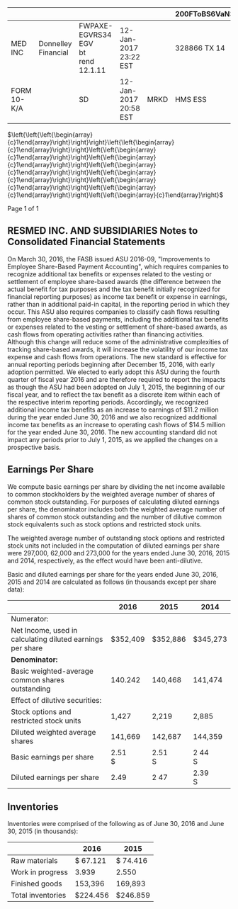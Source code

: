 |             |                     |                                             |                       |      | 200FToBS6VaN30kTz |    |
|-------------|---------------------|---------------------------------------------|-----------------------|------|-------------------|----|
| MED<br>INC  | Donnelley Financial | FWPAXE-EGVRS34 EGV<br>bt<br>rend<br>12.1.11 | 12-Jan-2017 23:22 EST |      | 328866 TX 14      | 2* |
| FORM 10-K/A |                     | SD                                          | 12-Jan-2017 20:58 EST | MRKD | HMS ESS           | OC |

 $\left\{\left\{\left\{\begin{array}{c}1\end{array}\right\}\right\}\right\}\left\{\left\{\begin{array}{c}1\end{array}\right\}\right\}\left\{\left\{\begin{array}{c}1\end{array}\right\}\right\}\left\{\left\{\begin{array}{c}1\end{array}\right\}\right\}\left\{\left\{\begin{array}{c}1\end{array}\right\}\right\}\left\{\left\{\begin{array}{c}1\end{array}\right\}\right\}\left\{\left\{\begin{array}{c}1\end{array}\right\}\right\}\left\{\left\{\begin{array}{c}1\end{array}\right\}\right\}\left\{\left\{\begin{array}{c}1\end{array}\right\}\$ 

Page 1 of 1

## RESMED INC. AND SUBSIDIARIES **Notes to Consolidated Financial Statements**

On March 30, 2016, the FASB issued ASU 2016-09, "Improvements to Employee Share-Based Payment Accounting", which requires companies to recognize additional tax benefits or expenses related to the vesting or settlement of employee share-based awards (the difference between the actual benefit for tax purposes and the tax benefit initially recognized for financial reporting purposes) as income tax benefit or expense in earnings, rather than in additional paid-in capital, in the reporting period in which they occur. This ASU also requires companies to classify cash flows resulting from employee share-based payments, including the additional tax benefits or expenses related to the vesting or settlement of share-based awards, as cash flows from operating activities rather than financing activities. Although this change will reduce some of the administrative complexities of tracking share-based awards, it will increase the volatility of our income tax expense and cash flows from operations. The new standard is effective for annual reporting periods beginning after December 15, 2016, with early adoption permitted. We elected to early adopt this ASU during the fourth quarter of fiscal year 2016 and are therefore required to report the impacts as though the ASU had been adopted on July 1, 2015, the beginning of our fiscal year, and to reflect the tax benefit as a discrete item within each of the respective interim reporting periods. Accordingly, we recognized additional income tax benefits as an increase to earnings of \$11.2 million during the year ended June 30, 2016 and we also recognized additional income tax benefits as an increase to operating cash flows of  $$14.5$  million for the year ended June 30, 2016. The new accounting standard did not impact any periods prior to July 1, 2015, as we applied the changes on a prospective basis.

## Earnings Per Share

We compute basic earnings per share by dividing the net income available to common stockholders by the weighted average number of shares of common stock outstanding. For purposes of calculating diluted earnings per share, the denominator includes both the weighted average number of shares of common stock outstanding and the number of dilutive common stock equivalents such as stock options and restricted stock units.

The weighted average number of outstanding stock options and restricted stock units not included in the computation of diluted earnings per share were 297,000, 62,000 and 273,000 for the years ended June 30, 2016, 2015 and 2014, respectively, as the effect would have been anti-dilutive.

Basic and diluted earnings per share for the years ended June 30, 2016, 2015 and 2014 are calculated as follows (in thousands except per share data):

|                                                            | 2016       | 2015      | 2014      |
|------------------------------------------------------------|------------|-----------|-----------|
| Numerator:                                                 |            |           |           |
| Net Income, used in calculating diluted earnings per share | \$352,409  | \$352,886 | \$345,273 |
| <b>Denominator:</b>                                        |            |           |           |
| Basic weighted-average common shares outstanding           | 140.242    | 140,468   | 141,474   |
| Effect of dilutive securities:                             |            |           |           |
| Stock options and restricted stock units                   | 1,427      | 2,219     | 2,885     |
| Diluted weighted average shares                            | 141,669    | 142,687   | 144,359   |
| Basic earnings per share                                   | 2.51<br>\$ | 2.51<br>S | 2 44<br>S |
| Diluted earnings per share                                 | 2.49       | 2 47      | 2.39<br>S |

## Inventories

Inventories were comprised of the following as of June 30, 2016 and June 30, 2015 (in thousands):

|                   | 2016      | 2015      |
|-------------------|-----------|-----------|
| Raw materials     | \$ 67.121 | \$ 74.416 |
| Work in progress  | 3.939     | 2.550     |
| Finished goods    | 153,396   | 169,893   |
| Total inventories | \$224.456 | \$246.859 |